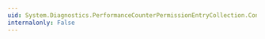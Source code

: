 ```yaml
---
uid: System.Diagnostics.PerformanceCounterPermissionEntryCollection.Contains(System.Diagnostics.PerformanceCounterPermissionEntry)
internalonly: False
---
```

